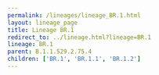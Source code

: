 ```yaml
---
permalink: /lineages/lineage_BR.1.html
layout: lineage_page
title: Lineage BR.1
redirect_to: ../lineage.html?lineage=BR.1
lineage: BR.1
parent: B.1.1.529.2.75.4
children: ['BR.1', 'BR.1.1', 'BR.1.2']
---
```

